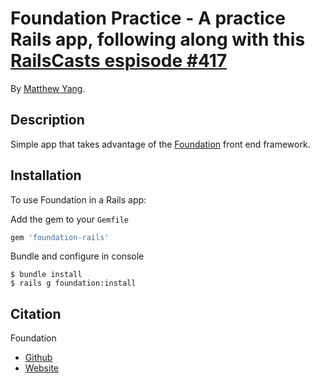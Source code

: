 # Foundation Practice - A practice Rails app, following along with this [RailsCasts espisode #417](http://railscasts.com/episodes/417-foundation?view=asciicast)

By [Matthew Yang](http://www.matthewgyang.com).

## Description
Simple app that takes advantage of the [Foundation](http://foundation.zurb.com/) front end framework.

## Installation
To use Foundation in a Rails app:

Add the gem to your `Gemfile`
```ruby
gem 'foundation-rails'
```
Bundle and configure in console
```console
$ bundle install
$ rails g foundation:install
```

## Citation
Foundation
- [Github](https://github.com/zurb/foundation)
- [Website](http://foundation.zurb.com/)
